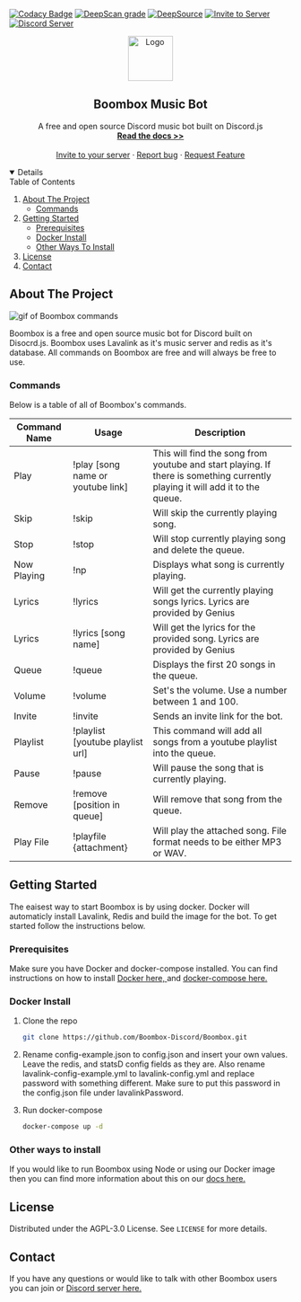 [![Codacy Badge](https://app.codacy.com/project/badge/Grade/12aec9b09d3442db9d72b07f5988a8e0)](https://www.codacy.com/gh/Boombox-Discord/Boombox/dashboard?utm_source=github.com&utm_medium=referral&utm_content=Boombox-Discord/Boombox&utm_campaign=Badge_Grade)
[![DeepScan grade](https://deepscan.io/api/teams/11492/projects/14622/branches/276517/badge/grade.svg)](https://deepscan.io/dashboard#view=project&tid=11492&pid=14622&bid=276517)
[![DeepSource](https://deepsource.io/gh/Boombox-Discord/Boombox.svg/?label=active+issues&show_trend=true)](https://deepsource.io/gh/Boombox-Discord/Boombox/?ref=repository-badge)
<a href="https://discord.com/api/oauth2/authorize?client_id=678819994250772480&permissions=36785152&scope=bot">
<img src="https://img.shields.io/badge/Invite-to%20your%20server-blue.svg?style=for-the-badge" alt="Invite to Server">
</a>
<a href="https://discord.gg/invite/HKnyEB9">
<img src="https://discordapp.com/api/guilds/770511689258237973/widget.png?style=shield" alt="Discord Server">
</a>

<p align="center">
    <a href="https://github.com/Boombox-Discord/Boombox">
        <img src="https://boomboxdiscord.dev/IMG/favicon.png" alt="Logo" width="80" height="80">
    </a>
    <h2 align="center">Boombox Music Bot</h2>
    <p align="center">
        A free and open source Discord music bot built on Discord.js
        <br>
        <a href="https://docs.boomboxdiscord.dev"><strong>Read the docs >></strong></a>
        <br>
        <br>
        <a href="https://discord.com/api/oauth2/authorize?client_id=678819994250772480&permissions=36785152&scope=bot">Invite to your server</a>
        ·
        <a href="https://github.com/Boombox-Discord/Boombox/issues">Report bug</a>
        ·
        <a href="https://github.com/Boombox-Discord/Boombox/issues"> Request Feature</a>
    </p>
</p>

<details open="open">
    <summery>Table of Contents</summery>
    <ol>
        <li>
            <a href="about-the-project">About The Project</a>
            <ul>
                <li><a href="#commands">Commands</a></li>
            </ul>
        </li>
        <li>
            <a href="#getting-started">Getting Started</a>
            <ul>
                <li><a href="#prerequisites">Prerequisites</a></li>
                <li><a href="#docker-install">Docker Install</a></li>
                <li><a href="#other-ways-to-install">Other Ways To Install</a></li>
            </ul>
        <li><a href="#license">License</a></li>
        <li><a href="#contact">Contact</a></li>
    </ol>
</details>

## About The Project
![gif of Boombox commands](https://boomboxdiscord.dev/IMG/Header.gif)

Boombox is a free and open source music bot for Discord built on Disocrd.js. Boombox uses Lavalink as it's music server and redis as it's database. All commands on Boombox are free and will always be free to use.

### Commands

Below is a table of all of Boombox's commands. 

| Command Name | Usage                             | Description                                                                                                                  |
|--------------|-----------------------------------|------------------------------------------------------------------------------------------------------------------------------|
| Play         | !play [song name or youtube link] | This will find the song from youtube and start playing. If there is something currently playing it will add it to the queue. |
| Skip         | !skip                             | Will skip the currently playing song.                                                                                        |
| Stop         | !stop                             | Will stop currently playing song and delete the queue.                                                                       |
| Now Playing  | !np                               | Displays what song is currently playing.                                                                                     |
| Lyrics       | !lyrics                           | Will get the currently playing songs lyrics. Lyrics are provided by Genius                                                   |
| Lyrics       | !lyrics [song name]               | Will get the lyrics for the provided song. Lyrics are provided by Genius                                                     |
| Queue        | !queue                            | Displays the first 20 songs in the queue.                                                                                    |
| Volume       | !volume                           | Set's the volume. Use a number between 1 and 100.                                                                            |
| Invite       | !invite                           | Sends an invite link for the bot.                                                                                            |
| Playlist     | !playlist [youtube playlist url]  | This command will add all songs from a youtube playlist into the queue.                                                      |
| Pause        | !pause                            | Will pause the song that is currently playing.                                                                               |
| Remove       | !remove [position in queue]       | Will remove that song from the queue.                                                                                        |
| Play File    | !playfile {attachment}            | Will play the attached song. File format needs to be either MP3 or WAV.                                                      |

## Getting Started

The eaisest way to start Boombox is by using docker. Docker will automaticly install Lavalink, Redis and build the image for the bot. To get started follow the instructions below.

### Prerequisites

Make sure you have Docker and docker-compose installed. You can find instructions on how to install <a href="https://docs.docker.com/docker-for-windows/install/">Docker here, </a> and <a href="https://docs.docker.com/compose/install/"> docker-compose here. </a>

### Docker Install

1. Clone the repo
    ```sh
    git clone https://github.com/Boombox-Discord/Boombox.git
    ```
2. Rename config-example.json to config.json and insert your own values. Leave the redis, and statsD config fields as they are. Also rename lavalink-config-example.yml to lavalink-config.yml and replace password with something different. Make sure to put this password in the config.json file under lavalinkPassword.

3. Run docker-compose
    ```sh
    docker-compose up -d
    ```

### Other ways to install

If you would like to run Boombox using Node or using our Docker image then you can find more information about this on our <a href="https://docs.boomboxdiscord.dev/installing-boombox"> docs here. </a>

## License

Distributed under the AGPL-3.0 License. See `LICENSE` for more details.

## Contact

If you have any questions or would like to talk with other Boombox users you can join or <a href="https://discord.gg/invite/HKnyEB9"> Discord server here. </a>
